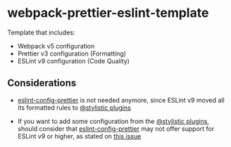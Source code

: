 # webpack-prettier-eslint-template

Template that includes:

- Webpack v5 configuration
- Prettier v3 configuration (Formatting)
- ESLint v9 configuration (Code Quality)

## Considerations

- [eslint-config-prettier](https://github.com/prettier/eslint-config-prettier) is not needed
  anymore, since ESLint v9 moved all its formatted rules to [@stylistic plugins](https://eslint.style/)

- If you want to add some configuration from the [@stylistic plugins](https://eslint.style/),
  should consider that [eslint-config-prettier](https://github.com/prettier/eslint-config-prettier)
  may not offer support for ESLint v9 or higher, as stated on [this issue](https://github.com/prettier/eslint-config-prettier/issues/283)
